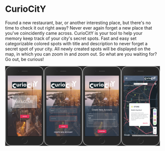 # CurioCitY

Found a new restaurant, bar, or another interesting place, but there's no time to check it out right away? Never ever again forget a new place that you've coincidently came across. CurioCitY is your tool to help your memory keep track of your city's secret spots. Fast and easy set categorizable colored spots with title and description to never forget a secret spot of your city. All newly created spots will be displayed on the map, in which you can zoom in and zoom out. So what are you waiting for? Go out, be curious!  


![picture alt](images/curiocityAppScreenshot.png)
